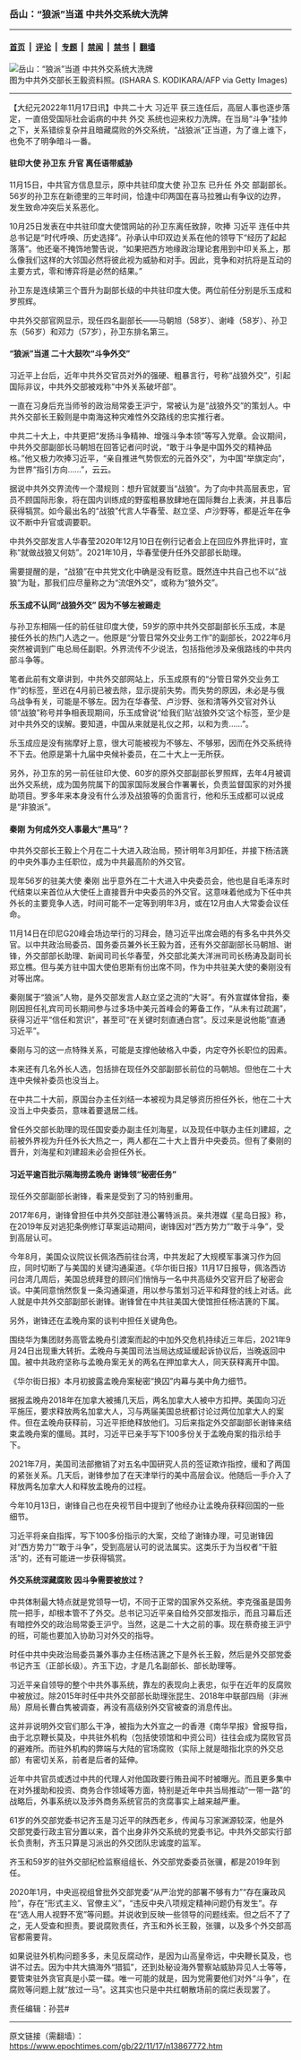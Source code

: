 ### 岳山：“狼派”当道 中共外交系统大洗牌

---

#### [首页](../../../..?n13867772) &nbsp;|&nbsp; [评论](../../../../../epoch-comment?n13867772) &nbsp;|&nbsp; [专题](../../../../../epoch-special?n13867772) &nbsp;|&nbsp; [禁闻](../../../../../epoch-news?n13867772) &nbsp;|&nbsp; [禁书](../../../../../books?n13867772) &nbsp;|&nbsp; [翻墙](https://github.com/gfw-breaker/nogfw/blob/master/README.md?n13867772)


<div><img alt="岳山：“狼派”当道 中共外交系统大洗牌" class="attachment-djy_600_400 size-djy_600_400 wp-post-image" src="https://i.epochtimes.com/assets/uploads/2022/03/id13631642-GettyImages-1237615958-1-600x400.jpg"/>
<div class="caption">
 图为中共外交部长王毅资料照。(ISHARA S. KODIKARA/AFP via Getty Images)
</div></div><hr/><div class="post_content" id="artbody" itemprop="articleBody">
 <!-- article content begin -->
 <p>
  【大纪元2022年11月17日讯】中共二十大
  <ok href="https://www.epochtimes.com/gb/tag/%E4%B9%A0%E8%BF%91%E5%B9%B3.html">
   习近平
  </ok>
  获三连任后，高层人事也逐步落定，一直倍受国际社会诟病的中共
  <ok href="https://www.epochtimes.com/gb/tag/%E5%A4%96%E4%BA%A4.html">
   外交
  </ok>
  系统也迎来权力洗牌。在当局“斗争”挂帅之下，关系错综复杂并且暗藏腐败的外交系统，“战狼派”正当道，为了谁上谁下，也免不了明争暗斗一番。
 </p>
 <h4>
  驻印大使
  <ok href="https://www.epochtimes.com/gb/tag/%E5%AD%99%E5%8D%AB%E4%B8%9C.html">
   孙卫东
  </ok>
  升官 离任语带威胁
 </h4>
 <p>
  11月15日，中共官方信息显示，原中共驻印度大使
  <ok href="https://www.epochtimes.com/gb/tag/%E5%AD%99%E5%8D%AB%E4%B8%9C.html">
   孙卫东
  </ok>
  已升任
  <ok href="https://www.epochtimes.com/gb/tag/%E5%A4%96%E4%BA%A4.html">
   外交
  </ok>
  部副部长。56岁的孙卫东在新德里的三年时间，恰逢中印两国在喜马拉雅山有争议的边界，发生致命冲突后关系恶化。
 </p>
 <p>
  10月25日发表在中共驻印度大使馆网站的孙卫东离任致辞，吹捧
  <ok href="https://www.epochtimes.com/gb/tag/%E4%B9%A0%E8%BF%91%E5%B9%B3.html">
   习近平
  </ok>
  连任中共总书记是“时代呼唤、历史选择”。孙承认中印双边关系在他的领导下“经历了起起落落”。他还毫不掩饰地警告说，“如果把西方地缘政治理论套用到中印关系上，那么像我们这样的大邻国必然将彼此视为威胁和对手。因此，竞争和对抗将是互动的主要方式，零和博弈将是必然的结果。”
 </p>
 <p>
  孙卫东是连续第三个晋升为副部长级的中共驻印度大使。两位前任分别是乐玉成和罗照辉。
 </p>
 <p>
  中共外交部官网显示，现任四名副部长——马朝旭（58岁）、谢峰（58岁）、孙卫东（56岁）和邓力（57岁），孙卫东排名第三。
 </p>
 <h4>
  “狼派”当道 二十大鼓吹“斗争外交”
 </h4>
 <p>
  习近平上台后，近年中共外交官员对外的强硬、粗暴言行，号称“战狼外交”，引起国际非议，中共外交部被戏称“中外关系破坏部”。
 </p>
 <p>
  一直在习身后充当师爷的政治局常委王沪宁，常被认为是“战狼外交”的策划人。中共外交部长王毅则是中南海这种灾难性外交路线的忠实推行者。
 </p>
 <p>
  中共二十大上，中共更把“发扬斗争精神、增强斗争本领”等写入党章。会议期间，中共外交部副部长马朝旭在回答记者问时说，“敢于斗争是中国外交的精神品格。”他又极力吹捧习近平，“亲自推进气势恢宏的元首外交”，为中国“举旗定向”，为世界“指引方向……”，云云。
 </p>
 <p>
  据说中共外交界流传一个潜规则：想升官就要当“战狼”。为了向中共高层表忠，官员不顾国际形象，将在国内训练成的野蛮粗暴放肆地在国际舞台上表演，并且事后获得犒赏。如今最出名的“战狼”代言人华春莹、赵立坚、卢沙野等，都是近年在争议不断中升官或调要职。
 </p>
 <p>
  中共外交部发言人华春莹2020年12月10日在例行记者会上在回应外界批评时，宣称“就做战狼又何妨”。2021年10月，华春莹便升任外交部部长助理。
 </p>
 <p>
  需要提醒的是，“战狼”在中共党文化中确是没有贬意。既然连中共自己也不以“战狼”为耻，那我们应尽量称之为“流氓外交”，或称为“狼外交”。
 </p>
 <h4>
  乐玉成不认同“战狼外交” 因为不够左被踢走
 </h4>
 <p>
  与孙卫东相隔一任的前任驻印度大使，59岁的原中共外交部副部长乐玉成，本是接任外长的热门人选之一。他原是“分管日常外交业务工作”的副部长，2022年6月突然被调到广电总局任副职。外界流传不少说法，包括指他涉及亲俄路线的中共内部斗争等。
 </p>
 <p>
  笔者此前有文章讲到，中共外交部网站上，乐玉成原有的“分管日常外交业务工作”的标签，至迟在4月前已被去除，显示提前失势。而失势的原因，未必是与俄乌战争有关，可能是不够左。因为在华春莹、卢沙野、张和清等外交官对外认领“战狼”称号并争相表现期间，乐玉成曾说“给我们贴‘战狼外交’这个标签，至少是对中共外交的误解。要知道，中国从来就是礼仪之邦，以和为贵……”。
 </p>
 <p>
  乐玉成应是没有揣摩好上意，很大可能被视为不够左、不够邪，因而在外交系统待不下去。他原是第十九届中央候补委员，在二十大上一无所获。
 </p>
 <p>
  另外，孙卫东的另一前任驻印大使、60岁的原外交部副部长罗照辉，去年4月被调出外交系统，成为国务院属下的国家国际发展合作署署长，负责监督国家的对外援助项目。罗多年来本身没有什么涉及战狼等的负面言行，他和乐玉成都可以说成是“非狼派”。
 </p>
 <h4>
  <ok href="https://www.epochtimes.com/gb/tag/%E7%A7%A6%E5%88%9A.html">
   秦刚
  </ok>
  为何成外交人事最大“黑马”？
 </h4>
 <p>
  中共外交部长王毅上个月在二十大进入政治局，预计明年3月卸任，并接下杨洁篪的中央外事办主任职位，成为中共最高阶的外交官。
 </p>
 <p>
  现年56岁的驻美大使
  <ok href="https://www.epochtimes.com/gb/tag/%E7%A7%A6%E5%88%9A.html">
   秦刚
  </ok>
  出乎意外在二十大进入中央委员会，他也是自毛泽东时代结束以来首位从大使任上直接晋升中央委员的外交官。这意味着他成为下任中共外长的主要竞争人选，时间可能不一定等到明年3月，或在12月由人大常委会议任命。
 </p>
 <p>
  11月14日在印尼G20峰会场边举行的习拜会，随习近平出席会晤的有多名中共外交官。以中共政治局委员、国务委员兼外长王毅为首，还有外交部副部长马朝旭、谢锋，外交部部长助理、新闻司司长华春莹，外交部北美大洋洲司司长杨涛及副司长郑立樵。但与美方驻中国大使伯恩斯有份出席不同，作为中共驻美大使的秦刚没有对等出席。
 </p>
 <p>
  秦刚属于“狼派”人物，是外交部发言人赵立坚之流的“大哥”。有外宣媒体曾指，秦刚因担任礼宾司司长期间参与过多场中美元首峰会的筹备工作，“从未有过疏漏”，获得习近平“信任和赏识”，甚至可“在关键时刻直通白宫”。反过来是说他能“直通习近平”。
 </p>
 <p>
  秦刚与习的这一点特殊关系，可能是支撑他破格入中委，内定夺外长职位的因素。
 </p>
 <p>
  本来还有几名外长人选，包括排在现任外交部副部长前位的马朝旭。但他在二十大连中央候补委员也没当上。
 </p>
 <p>
  在中共二十大前，原国台办主任刘结一本被视为具足够资历担任外长，他在二十大没当上中央委员，意味着要退居二线。
 </p>
 <p>
  曾任外交部长助理的现任国安委办副主任刘海星，以及现任中联办主任刘建超，之前被外界视为升任外长大热之一，两人都在二十大上晋升中央委员。但有了秦刚的晋升，刘海星和刘建超未必会担任外长。
 </p>
 <h4>
  习近平逾百批示隔海捞孟晚舟 谢锋领“秘密任务”
 </h4>
 <p>
  现任外交部副部长谢锋，看来是受到了习的特别重用。
 </p>
 <p>
  2017年6月，谢锋曾担任中共外交部驻港公署特派员。亲共港媒《星岛日报》称，在2019年反对逃犯条例修订草案运动期间，谢锋因对“西方势力”“敢于斗争”，受到高层认可。
 </p>
 <p>
  今年8月，美国众议院议长佩洛西前往台湾，中共发起了大规模军事演习作为回应，同时切断了与美国的关键沟通渠道。《华尔街日报》11月17日报导，佩洛西访问台湾几周后，美国总统拜登的顾问们悄悄与一名中共高级外交官开启了秘密会谈。中美同意悄然恢复一条沟通渠道，用以参与策划习近平和拜登的线上对话。此人就是中共外交部副部长谢锋。谢锋曾在中共驻美国大使馆担任杨洁篪的下属。
 </p>
 <p>
  另外，谢锋还在孟晚舟案的谈判中担任关键角色。
 </p>
 <p>
  围绕华为集团财务高管孟晚舟引渡案而起的中加外交危机持续近三年后，2021年9月24日出现重大转折。孟晚舟与美国司法当局达成延缓起诉协议后，当晚返回中国。被中共政府坚称与孟晚舟案无关的两名在押加拿大人，同天获释离开中国。
 </p>
 <p>
  《华尔街日报》本月初披露孟晚舟案秘密“换囚”内幕与美中角力细节。
 </p>
 <p>
  据报孟晚舟2018年在加拿大被捕几天后，两名加拿大人被中方扣押。美国向习近平施压，要求释放两名加拿大人，习与两届美国总统都讨论过两位加拿大人的案件。但在孟晚舟获释前，习近平拒绝释放他们。习后来指定外交部副部长谢锋来结束孟晚舟案的僵局。其时，习近平已亲手写下100多份关于孟晚舟案的指示给手下。
 </p>
 <p>
  2021年7月，美国司法部撤销了对五名中国研究人员的签证欺诈指控，缓和了两国的紧张关系。几天后，谢锋参加了在天津举行的美中高层会议。他随后一手介入了释放两名加拿大人和释放孟晚舟的过程。
 </p>
 <p>
  今年10月13日，谢锋自己也在央视节目中提到了他经办让孟晚舟获释回国的一些细节。
 </p>
 <p>
  习近平将亲自指挥，写下100多份指示的大案，交给了谢锋办理，可见谢锋因对“西方势力”“敢于斗争”，受到高层认可的说法属实。这类乐于为当权者“干脏活”的，还有可能进一步获得犒赏。
 </p>
 <h4>
  外交系统深藏腐败 因斗争需要被放过？
 </h4>
 <p>
  中共体制最大特点就是党领导一切，不同于正常的国家外交系统。李克强虽是国务院一把手，却根本管不了外交。总书记习近平亲自给外交部发指示，而且习幕后还有暗控外交的政治局常委王沪宁。当然，这是二十大之前的事。现在蔡奇接王沪宁的班，可能也要加入协助习对外交的指导。
 </p>
 <p>
  时任中共中央政治局委员兼外事办主任杨洁篪之下是外长王毅，然后是外交部党委书记齐玉（正部长级）。齐玉下边，才是几名副部长、部长助理等。
 </p>
 <p>
  习近平亲自领导的整个中共外事系统，靠左的表现向上表忠，似乎在近年的反腐败中被放过。除2015年时任中共外交部部长助理张昆生、2018年中联部四局（非洲局）原局长曹白隽被调查，再没有高级别外交官被查的消息传出。
 </p>
 <p>
  这并非说明外交官们那么干净，被指为大外宣之一的香港《南华早报》曾报导指，由于北京鞭长莫及，中共驻外机构（包括使领馆和中资公司）往往会成为腐败官员的避难所。而驻外机构的弊端与大陆的官场腐败（实际上就是暗指北京的外交总部）有密切关系，前者是后者的延伸。
 </p>
 <p>
  近年中共官员或透过中共的代理人对他国政要行贿丑闻不时被曝光。而且更多集中在对外援助和投资、商务合作领域等方面，特别是近年中共当局推动“一带一路”的战略后，外事系统以及涉外商务系统官员的贪腐事实上越来越严重。
 </p>
 <p>
  61岁的外交部党委书记齐玉是习近平的陕西老乡，传闻与习家渊源较深，他是外交部党委行政主官分置以来，首个出身非外交系统的党委书记。中共外交部实行部长负责制，齐玉只算是习派出的外交团队忠诚度的监军。
 </p>
 <p>
  齐玉和59岁的驻外交部纪检监察组组长、外交部党委委员张骥，都是2019年到任。
 </p>
 <p>
  2020年1月，中央巡视组曾批外交部党委“从严治党的部署不够有力”“存在廉政风险”，存在“形式主义、官僚主义”，“违反中央八项规定精神问题仍有发生”。存在“选人用人视野不宽”等问题。并说收到反映一些领导的问题线索。但之后不了了之，无人受查和担责。要说腐败责任，齐玉和外长王毅，张骥，以及多个外交部高官都需要背。
 </p>
 <p>
  如果说驻外机构问题多多，未见反腐动作，是因为山高皇帝远，中央鞭长莫及，也讲不过去。因为中共大搞海外“猎狐”，还到处秘设海外警察站威胁异见人士等等，要管束驻外贪官真是小菜一碟。唯一可能的就是，因为党需要他们对外“斗争”，在腐败等问题上就“放过一马”。这其实也只是中共红朝散场前的腐烂表现罢了。
 </p>
 <p>
  责任编辑：孙芸#
 </p>
 <!-- article content end -->
 <div id="below_article_ad">
 </div>
</div>


---

原文链接（需翻墙）：https://www.epochtimes.com/gb/22/11/17/n13867772.htm